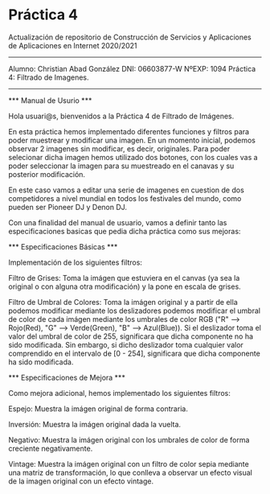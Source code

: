  # Práctica 4

Actualización de repositorio de Construcción de Servicios y Aplicaciones de Aplicaciones en Internet 2020/2021

****************************************************************************************************

Alumno: Christian Abad González
DNI: 06603877-W
NºEXP: 1094
Práctica 4: Filtrado de Imagenes.

****************************************************************************************************

*** Manual de Usurio ***

Hola usuari@s, bienvenidos a la Práctica 4 de Filtrado de Imágenes.

En esta práctica hemos implementado diferentes funciones y filtros para poder muestrear y modificar una imagen. En un momento inicial, podemos observar 2 imagenes sin modificar, es decir, originales. Para poder selecionar dicha imagen hemos utilizado dos botones, con los cuales vas a poder seleccionar la imagen para su muestreado en el canavas y su posterior modificación. 

En este caso vamos a editar una serie de imagenes en cuestion de dos competidores a nivel mundial en todos los festivales del mundo, como pueden ser Pioneer DJ y Denon DJ. 

Con una finalidad del manual de usuario, vamos a definir tanto las especificaciones basicas que pedia dicha práctica como sus mejoras:

*** Especificaciones Básicas ***

Implementación de los siguientes filtros:

Filtro de Grises: Toma la imágen que estuviera en el canvas (ya sea la original o con alguna otra modificación) y la pone en escala de grises.

Filtro de Umbral de Colores: Toma la imágen original y a partir de ella podemos modificar mediante los deslizadores podemos modificar el umbral de color de cada imágen mediante los umbrales de color RGB ("R" --> Rojo(Red), "G" --> Verde(Green), "B" --> Azul(Blue)). Si el deslizador toma el valor del umbral de color de 255, significara que dicha componente no ha sido modificada. Sin embargo, si dicho deslizador toma cualquier valor comprendido en el intervalo de [0 - 254], significara que dicha componente ha sido modificada.

*** Especificaciones de Mejora ***

Como mejora adicional, hemos implementado los siguientes filtros:

Espejo: Muestra la imágen original de forma contraria.

Inversión: Muestra la imágen original dada la vuelta.

Negativo: Muestra la imágen original con los umbrales de color de forma creciente negativamente.

Vintage: Muestra la imágen original con un filtro de color sepia mediante una matriz de transformación, lo que conlleva a observar un efecto visual de la imagen original con un efecto vintage.
